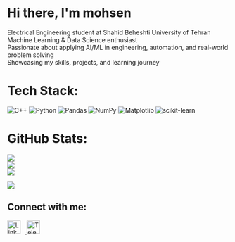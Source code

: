 # Hi there, I'm mohsen

 Electrical Engineering student at Shahid Beheshti University of Tehran   
 Machine Learning & Data Science enthusiast  
 Passionate about applying AI/ML in engineering, automation, and real-world problem solving    
 Showcasing my skills, projects, and learning journey

# Tech Stack:
![C++](https://img.shields.io/badge/c++-%2300599C.svg?style=for-the-badge&logo=c%2B%2B&logoColor=white) ![Python](https://img.shields.io/badge/python-3670A0?style=for-the-badge&logo=python&logoColor=ffdd54) ![Pandas](https://img.shields.io/badge/pandas-%23150458.svg?style=for-the-badge&logo=pandas&logoColor=white) ![NumPy](https://img.shields.io/badge/numpy-%23013243.svg?style=for-the-badge&logo=numpy&logoColor=white) ![Matplotlib](https://img.shields.io/badge/Matplotlib-%23ffffff.svg?style=for-the-badge&logo=Matplotlib&logoColor=black) ![scikit-learn](https://img.shields.io/badge/scikit--learn-%23F7931E.svg?style=for-the-badge&logo=scikit-learn&logoColor=white)
# GitHub Stats:
![](https://github-readme-stats.vercel.app/api?username=MohsenSafari83&theme=dark&hide_border=false&include_all_commits=false&count_private=false)<br/>
![](https://nirzak-streak-stats.vercel.app/?user=MohsenSafari83&theme=dark&hide_border=false)<br/>
![](https://github-readme-stats.vercel.app/api/top-langs/?username=MohsenSafari83&theme=dark&hide_border=false&include_all_commits=false&count_private=false&layout=compact)

[![](https://visitcount.itsvg.in/api?id=MohsenSafari83&icon=0&color=0)](https://visitcount.itsvg.in)

## Connect with me: 



<a href="https://www.https://www.linkedin.com/in/mohsenn-safari/" target="_blank">
  <img src="https://cdn.jsdelivr.net/gh/simple-icons/simple-icons/icons/linkedin.svg" alt="LinkedIn" width="30" height="30" style="fill:#0077B5; margin-right: 10px;">
</a>

<a href="https://t.me/Mohsenn_sri" target="_blank">
  <img src="https://cdn.jsdelivr.net/gh/simple-icons/simple-icons/icons/telegram.svg" alt="Telegram" width="30" height="30" style="fill:#26A5E4;">
</a>



<!-- Proudly created with GPRM ( https://gprm.itsvg.in ) -->
